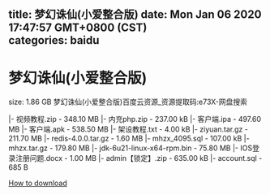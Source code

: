 
title: 梦幻诛仙(小爱整合版)
date: Mon Jan 06 2020 17:47:57 GMT+0800 (CST)    
categories: baidu
---

# 梦幻诛仙(小爱整合版)
size: 1.86 GB
 梦幻诛仙(小爱整合版)百度云资源_资源提取码:e73X-网盘搜索
 
|- 视频教程.zip - 348.10 MB
|- 内充php.zip - 237.00 kB
|- 客户端.ipa - 497.60 MB
|- 客户端.apk - 538.50 MB
|- 架设教程.txt - 4.00 kB
|- ziyuan.tar.gz - 211.70 MB
|- redis-4.0.0.tar.gz - 1.60 MB
|- mhzx_4095.sql - 107.00 kB
|- mhzx.tar.gz - 179.80 MB
|- jdk-6u21-linux-x64-rpm.bin - 75.80 MB
|- IOS登录注册问题.docx - 1.00 MB
|- admin【锁定】.zip - 635.00 kB
|- account.sql - 685 B

[How to download](https://bpcam.bemobtrk.com/go/2ceec3aa-1ca2-46d6-b9ff-aaa5c184517c?jno=3889)